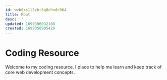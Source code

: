 ```yaml
---
id: wvb6xs1l5zbr3q0chndc964
title: Root
desc: ''
updated: 1699396032108
created: 1699350905420
---
```


# Coding Resource

Welcome to my coding resource. I place to help me learn and keep track of core web development concepts.
